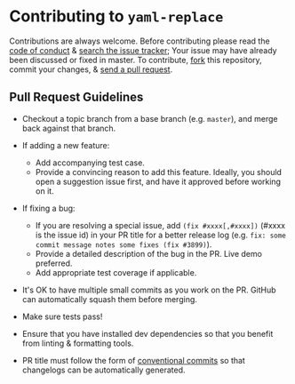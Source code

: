 # Contributing to `yaml-replace`

Contributions are always welcome. Before contributing please read the [code of conduct](./CODE_OF_CONDUCT.md) & [search the issue tracker](https://github.com/01Joseph-Hwang10/yaml-replace/issues); Your issue may have already been discussed or fixed in master. To contribute, [fork](https://docs.github.com/get-started/quickstart/fork-a-repo) this repository, commit your changes, & [send a pull request](https://docs.github.com/pull-requests/collaborating-with-pull-requests/proposing-changes-to-your-work-with-pull-requests/about-pull-requests).


## Pull Request Guidelines

- Checkout a topic branch from a base branch (e.g. `master`), and merge back against that branch.

- If adding a new feature:

  - Add accompanying test case.
  - Provide a convincing reason to add this feature. Ideally, you should open a suggestion issue first, and have it approved before working on it.

- If fixing a bug:

  - If you are resolving a special issue, add `(fix #xxxx[,#xxxx])` (#xxxx is the issue id) in your PR title for a better release log (e.g. `fix: some commit message notes some fixes (fix #3899)`).
  - Provide a detailed description of the bug in the PR. Live demo preferred.
  - Add appropriate test coverage if applicable.

- It's OK to have multiple small commits as you work on the PR. GitHub can automatically squash them before merging.

- Make sure tests pass!

- Ensure that you have installed dev dependencies so that you benefit from linting & formatting tools.

- PR title must follow the form of [conventional commits](https://www.conventionalcommits.org/en/v1.0.0/) so that changelogs can be automatically generated.

